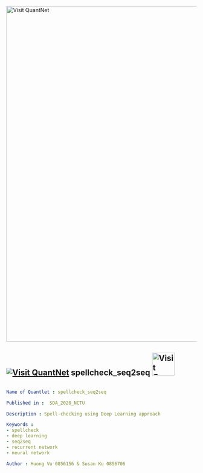 [<img src="https://github.com/QuantLet/Styleguide-and-FAQ/blob/master/pictures/banner.png" width="888" alt="Visit QuantNet">](http://quantlet.de/)

## [<img src="https://github.com/QuantLet/Styleguide-and-FAQ/blob/master/pictures/qloqo.png" alt="Visit QuantNet">](http://quantlet.de/) **spellcheck_seq2seq** [<img src="https://github.com/QuantLet/Styleguide-and-FAQ/blob/master/pictures/QN2.png" width="60" alt="Visit QuantNet 2.0">](http://quantlet.de/)

```yaml

Name of Quantlet : spellcheck_seq2seq

Published in :  SDA_2020_NCTU

Description : Spell-checking using Deep Learning approach

Keywords : 
- spellcheck
- deep learning
- seq2seq
- recurrent network
- neural network

Author : Huong Vu 0856156 & Susan Ku 0856706
```